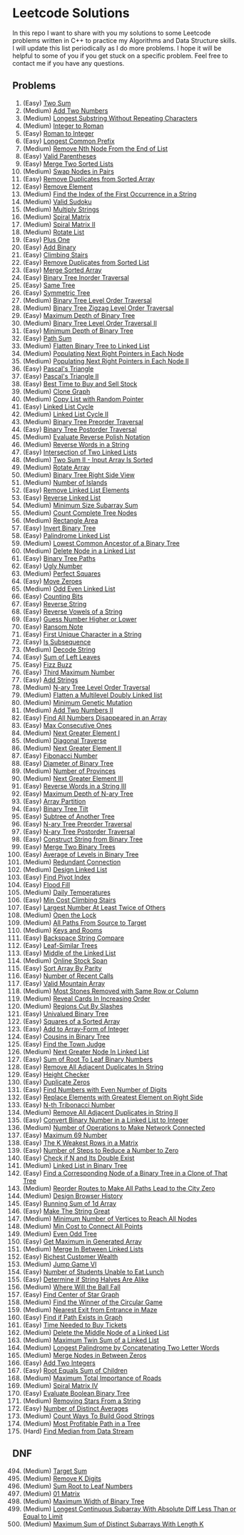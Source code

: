 # Leetcode Solutions

In this repo I want to share with you my solutions to some Leetcode problems
written in C++ to practice my Algorithms and Data Structure skills.  I will
update this list periodically as I do more problems.  I hope it will be helpful
to some of you if you get stuck on a specific problem. Feel free to contact me
if you have any questions.

## Problems

0001. (Easy)    [Two Sum](Problems/0001.cpp)
0002. (Medium)  [Add Two Numbers](Problems/0002.cpp)
0003. (Medium)  [Longest Substring Without Repeating Characters](Problems/0003.cpp)
0012. (Medium)  [Integer to Roman](Problems/0012.cpp)
0013. (Easy)    [Roman to Integer](Problems/0013.cpp)
0014. (Easy)    [Longest Common Prefix](Problems/0014.cpp)
0019. (Medium)  [Remove Nth Node From the End of List](Problems/0019.cpp)
0020. (Easy)    [Valid Parentheses](Problems/0020.cpp)
0021. (Easy)    [Merge Two Sorted Lists](Problems/0021.cpp)
0024. (Medium)  [Swap Nodes in Pairs](Problems/0024.cpp)
0026. (Easy)    [Remove Duplicates from Sorted Array](Problems/0026.cpp)
0027. (Easy)    [Remove Element](Problems/0027.cpp)
0028. (Medium)  [Find the Index of the First Occurrence in a String](Problems/0028.cpp)
0036. (Medium)  [Valid Sudoku](Problems/0036.cpp)
0043. (Medium)  [Multiply Strings](Problems/0043.cpp)
0054. (Medium)  [Spiral Matrix](Problems/0054.cpp)
0059. (Medium)  [Spiral Matrix II](Problems/0059.cpp)
0061. (Medium)  [Rotate List](Problems/0061.cpp)
0066. (Easy)    [Plus One](Problems/0066.cpp)
0067. (Easy)    [Add Binary](Problems/0067.cpp)
0070. (Easy)    [Climbing Stairs](Problems/0070.cpp)
0083. (Easy)    [Remove Duplicates from Sorted List](Problems/0083.cpp)
0088. (Easy)    [Merge Sorted Array](Problems/0088.cpp)
0094. (Easy)    [Binary Tree Inorder Traversal](Problems/0094.cpp)
0100. (Easy)    [Same Tree](Problems/0100.cpp)
0101. (Easy)    [Symmetric Tree](Problems/0101.cpp)
0102. (Medium)  [Binary Tree Level Order Traversal](Problems/0102.cpp)
0103. (Medium)  [Binary Tree Zigzag Level Order Traversal](Problems/0103.cpp)
0104. (Easy)    [Maximum Depth of Binary Tree](Problems/0104.cpp)
0107. (Medium)  [Binary Tree Level Order Traversal II](Problems/0107.cpp)
0111. (Easy)    [Minimum Depth of Binary Tree](Problems/0111.cpp)
0112. (Easy)    [Path Sum](Problems/0112.cpp)
0114. (Medium)  [Flatten Binary Tree to Linked List](Problems/0114.cpp)
0116. (Medium)  [Populating Next Right Pointers in Each Node](Problems/0116.cpp)
0117. (Medium)  [Populating Next Right Pointers in Each Node II](Problems/0117.cpp)
0118. (Easy)    [Pascal's Triangle](Problems/0118.cpp)
0119. (Easy)    [Pascal's Triangle II](Problems/0119.cpp)
0121. (Easy)    [Best Time to Buy and Sell Stock](Problems/0121.cpp)
0133. (Medium)  [Clone Graph](Problems/0133.cpp)
0138. (Medium)  [Copy List with Random Pointer](Problems/0138.cpp)
0141. (Easy)    [Linked List Cycle](Problems/0141.cpp)
0142. (Medium)  [Linked List Cycle II](Problems/0142.cpp)
0144. (Medium)  [Binary Tree Preorder Traversal](Problems/0144.cpp)
0145. (Easy)    [Binary Tree Postorder Traversal](Problems/0145.cpp)
0150. (Medium)  [Evaluate Reverse Polish Notation](Problems/0150.cpp)
0151. (Medium)  [Reverse Words in a String](Problems/0151.cpp)
0160. (Easy)    [Intersection of Two Linked Lists](Problems/0160.cpp)
0167. (Medium)  [Two Sum II - Input Array Is Sorted](Problems/0167.cpp)
0189. (Medium)  [Rotate Array](Problems/0189.cpp)
0199. (Medium)  [Binary Tree Right Side View](Problems/0199.cpp)
0200. (Medium)  [Number of Islands](Problems/0200.cpp)
0203. (Easy)    [Remove Linked List Elements](Problems/0203.cpp)
0206. (Easy)    [Reverse Linked List](Problems/0206.cpp)
0209. (Medium)  [Minimum Size Subarray Sum](Problems/0209.cpp)
0222. (Medium)  [Count Complete Tree Nodes](Problems/0222.cpp)
0223. (Medium)  [Rectangle Area](Problems/0223.cpp)
0226. (Easy)    [Invert Binary Tree](Problems/0226.cpp)
0234. (Easy)    [Palindrome Linked List](Problems/0234.cpp)
0236. (Medium)  [Lowest Common Ancestor of a Binary Tree](Problems/0236.cpp)
0237. (Medium)  [Delete Node in a Linked List](Problems/0237.cpp)
0257. (Easy)    [Binary Tree Paths](Problems/0257.cpp)
0263. (Easy)    [Ugly Number](Problems/0263.cpp)
0279. (Medium)  [Perfect Squares](Problems/0279.cpp)
0283. (Easy)    [Move Zeroes](Problems/0283.cpp)
0328. (Medium)  [Odd Even Linked List](Problems/0328.cpp)
0338. (Easy)    [Counting Bits](Problems/0338.cpp)
0344. (Easy)    [Reverse String](Problems/0344.cpp)
0345. (Easy)    [Reverse Vowels of a String](Problems/0345.cpp)
0374. (Easy)    [Guess Number Higher or Lower](Problems/0374.cpp)
0383. (Easy)    [Ransom Note](Problems/0383.cpp)
0387. (Easy)    [First Unique Character in a String](Problems/0387.cpp)
0392. (Easy)    [Is Subsequence](Problems/0392.cpp)
0394. (Medium)  [Decode String](Problems/0394.cpp)
0404. (Easy)    [Sum of Left Leaves](Problems/0404.cpp)
0412. (Easy)    [Fizz Buzz](Problems/0412.cpp)
0414. (Easy)    [Third Maximum Number](Problems/0414.cpp)
0415. (Easy)    [Add Strings](Problems/0415.cpp)
0429. (Medium)  [N-ary Tree Level Order Traversal](Problems/0429.cpp)
0430. (Medium)  [Flatten a Multilevel Doubly Linked list](Problems/0430.cpp)
0433. (Medium)  [Minimum Genetic Mutation](Problems/0433.cpp)
0445. (Medium)  [Add Two Numbers II](Problems/0445.cpp)
0448. (Easy)    [Find All Numbers Disappeared in an Array](Problems/0448.cpp)
0485. (Easy)    [Max Consecutive Ones](Problems/0485.cpp)
0496. (Medium)  [Next Greater Element I](Problems/0496.cpp)
0498. (Medium)  [Diagonal Traverse](Problems/0498.cpp)
0503. (Medium)  [Next Greater Element II](Problems/0503.cpp)
0509. (Easy)    [Fibonacci Number](Problems/0509.cpp)
0543. (Easy)    [Diameter of Binary Tree](Problems/0543.cpp)
0547. (Medium)  [Number of Provinces](Problems/0547.cpp)
0556. (Medium) [Next Greater Element III](Problems/0556.cpp)
0557. (Easy)    [Reverse Words in a String III](Problems/0557.cpp)
0559. (Easy)    [Maximum Depth of N-ary Tree](Problems/0559.cpp)
0561. (Easy)    [Array Partition](Problems/0561.cpp)
0563. (Easy)    [Binary Tree Tilt](Problems/0563.cpp)
0572. (Easy)    [Subtree of Another Tree](Problems/0572.cpp)
0589. (Easy)    [N-ary Tree Preorder Traversal](Problems/0589.cpp)
0590. (Easy)    [N-ary Tree Postorder Traversal](Problems/0590.cpp)
0606. (Easy)    [Construct String from Binary Tree ](Problems/0606.cpp)
0617. (Easy)    [Merge Two Binary Trees](Problems/0617.cpp)
0637. (Easy)    [Average of Levels in Binary Tree](Problems/0637.cpp)
0684. (Medium)  [Redundant Connection](Problems/0684.cpp)
0707. (Medium)  [Design Linked List](Problems/0707.cpp)
0724. (Easy)    [Find Pivot Index](Problems/0724.cpp)
0733. (Easy)    [Flood Fill](Problems/0733.cpp)
0739. (Medium)  [Daily Temperatures](Problems/0739.cpp)
0746. (Easy)    [Min Cost Climbing Stairs](Problems/0746.cpp)
0747. (Easy)    [Largest Number At Least Twice of Others](Problems/0747.cpp)
0752. (Medium)  [Open the Lock](Problems/0752.cpp)
0797. (Medium)  [All Paths From Source to Target](Problems/0797.cpp)
0841. (Medium)  [Keys and Rooms](Problems/0841.cpp)
0844. (Easy)    [Backspace String Compare](Problems/0844.cpp)
0872. (Easy)    [Leaf-Similar Trees](Problems/0872.cpp)
0876. (Easy)    [Middle of the Linked List](Problems/0876.cpp)
0901. (Medium)  [Online Stock Span](Problems/0901.cpp)
0905. (Easy)    [Sort Array By Parity](Problems/0905.cpp)
0933. (Easy)    [Number of Recent Calls](Problems/0933.cpp)
0941. (Easy)    [Valid Mountain Array](Problems/0941.cpp)
0947. (Medium)  [Most Stones Removed with Same Row or Column](Problems/0947.cpp)
0950. (Medium)  [Reveal Cards In Increasing Order](Problems/0950.cpp)
0959. (Medium)  [Regions Cut By Slashes](Problems/0959.cpp)
0965. (Easy)    [Univalued Binary Tree](Problems/0965.cpp)
0977. (Easy)    [Squares of a Sorted Array](Problems/0977.cpp)
0989. (Easy)    [Add to Array-Form of Integer](Problems/0989.cpp)
0993. (Easy)    [Cousins in Binary Tree](Problems/0993.cpp)
0997. (Easy)    [Find the Town Judge](Problems/0997.cpp)
1019. (Medium)  [Next Greater Node In Linked List](Problems/1019.cpp)
1022. (Easy)    [Sum of Root To Leaf Binary Numbers](Problems/1022.cpp)
1047. (Easy)    [Remove All Adjacent Duplicates In String](Problems/1047.cpp)
1051. (Easy)    [Height Checker](Problems/1051.cpp)
1089. (Easy)    [Duplicate Zeros](Problems/1089.cpp)
1095. (Easy)    [Find Numbers with Even Number of Digits](Problems/1095.cpp)
1099. (Easy)    [Replace Elements with Greatest Element on Right Side](Problems/1099.cpp)
1137. (Easy)    [N-th Tribonacci Number](Problems/1137.cpp)
1209. (Medium)  [Remove All Adjacent Duplicates in String II](Problems/1209.cpp)
1290. (Easy)    [Convert Binary Number in a Linked List to Integer](Problems/1290.cpp)
1319. (Medium)  [Number of Operations to Make Network Connected](Problems/1319.cpp)
1323. (Easy)    [Maximum 69 Number](Problems/1323.cpp)
1337. (Easy)    [The K Weakest Rows in a Matrix](Problems/1337.cpp)
1342. (Easy)    [Number of Steps to Reduce a Number to Zero](Problems/1342.cpp)
1346. (Easy)    [Check if N and Its Double Exist](Problems/1346.cpp)
1367. (Medium)  [Linked List in Binary Tree ](Problems/1367.cpp)
1379. (Easy)    [Find a Corresponding Node of a Binary Tree in a Clone of That Tree ](Problems/1379.cpp)
1466. (Medium)  [Reorder Routes to Make All Paths Lead to the City Zero](Problems/1466.cpp)
1472. (Medium)  [Design Browser History ](Problems/1472.cpp)
1480. (Easy)    [Running Sum of 1d Array](Problems/1480.cpp)
1544. (Easy)    [Make The String Great](Problems/1544.cpp)
1557. (Medium)  [Minimum Number of Vertices to Reach All Nodes](Problems/1557.cpp)
1584. (Medium)  [Min Cost to Connect All Points](Problems/1584.cpp)
1609. (Medium)  [Even Odd Tree](Problems/1609.cpp)
1646. (Easy)    [Get Maximum in Generated Array](Problems/1646.cpp)
1669. (Medium)  [Merge In Between Linked Lists](Problems/1669.cpp)
1672. (Easy)    [Richest Customer Wealth](Problems/1672.cpp)
1696. (Medium)  [Jump Game VI](Problems/1696.cpp)
1700. (Easy)    [Number of Students Unable to Eat Lunch](Problems/1700.cpp)
1704. (Easy)    [Determine if String Halves Are Alike](Problems/1704.cpp)
1706. (Medium)  [Where Will the Ball Fall](Problems/1706.cpp)
1791. (Easy)    [Find Center of Star Graph](Problems/1791.cpp)
1823. (Medium)  [Find the Winner of the Circular Game](Problems/1823.cpp)
1926. (Medium)  [Nearest Exit from Entrance in Maze](Problems/1926.cpp)
1971. (Easy)    [Find if Path Exists in Graph](Problems/1971.cpp)
2073. (Easy)    [Time Needed to Buy Tickets](Problems/2073.cpp)
2095. (Medium)  [Delete the Middle Node of a Linked List](Problems/2095.cpp)
2130. (Medium)  [Maximum Twin Sum of a Linked List](Problems/2130.cpp)
2131. (Medium)  [Longest Palindrome by Concatenating Two Letter Words](Problems/2131.cpp)
2181. (Medium)  [Merge Nodes in Between Zeros](Problems/2181.cpp)
2235. (Easy)    [Add Two Integers](Problems/2235.cpp)
2236. (Easy)    [Root Equals Sum of Children](Problems/2236.cpp)
2285. (Medium)  [Maximum Total Importance of Roads](Problems/2285.cpp)
2326. (Medium)  [Spiral Matrix IV](Problems/2326.cpp)
2331. (Easy)    [Evaluate Boolean Binary Tree](Problems/2331.cpp)
2390. (Medium)  [Removing Stars From a String](Problems/2390.cpp)
2465. (Easy)    [Number of Distinct Averages](Problems/2465.cpp)
2466. (Medium)  [Count Ways To Build Good Strings](Problems/2466.cpp)
2467. (Medium)  [Most Profitable Path in a Tree](Problems/2467.cpp)
2469. (Hard)    [Find Median from Data Stream](Problems/0295.cpp)
  

## DNF

0494. (Medium)  [Target Sum](Problems/0494.cpp)
0402. (Medium)  [Remove K Digits](Problems/0402.cpp)
0129. (Medium)  [Sum Root to Leaf Numbers](Problems/0129.cpp)
0542. (Medium)  [01 Matrix](Problems/0542.cpp)
0662. (Medium)  [Maximum Width of Binary Tree](Problems/0662.cpp)
1438. (Medium)  [Longest Continuous Subarray With Absolute Diff Less Than or Equal to Limit](Problems/0143.cpp)
2461. (Medium)  [Maximum Sum of Distinct Subarrays With Length K](Problems/2461.cpp)
